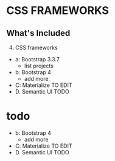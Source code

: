 # CSS FRAMEWORKS

## What's Included

4. CSS frameworks
  - a: Bootstrap 3.3.7
    - list projects
  - b: Bootstrap 4 
    - add more
  - C: Materialize TO EDIT
  - D. Semantic UI TODO

# todo
  - b: Bootstrap 4 
    - add more
  - C: Materialize TO EDIT
  - D. Semantic UI TODO